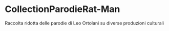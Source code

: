 # CollectionParodieRat-Man
Raccolta ridotta delle parodie di Leo Ortolani su diverse produzioni culturali
